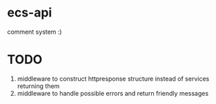 # ecs-api
comment system :)

# TODO
1. middleware to construct httpresponse structure instead of services returning them
2. middleware to handle possible errors and return friendly messages

